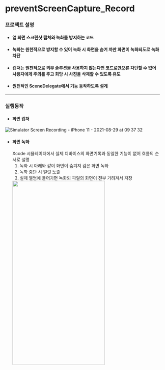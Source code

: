 # preventScreenCapture_Record
### 프로젝트 설명
- #### 앱 화면 스크린샷 캡쳐와 녹화를 방지하는 코드
- #### 녹화는 원천적으로 방지할 수 있어 녹화 시 화면을 숨겨 까만 화면이 녹화되도로 녹화 차단 
- #### 캡쳐는 원천적으로 외부 솔루션을 사용하지 않는다면 코드로만으론 차단할 수 없어 사용자에게 주의를 주고 희망 시 사진을 삭제할 수 있도록 유도
- #### 원천적인 SceneDelegate에서 기능 동작하도록 설계
***
### 실행동작
- #### 화면 캡쳐
![Simulator Screen Recording - iPhone 11 - 2021-08-29 at 09 37 32](https://user-images.githubusercontent.com/72292617/131234420-33e27735-61f3-486d-a85a-621dcd1fb32f.gif)
- #### 화면 녹화
  Xcode 시뮬레이터에서 실제 디바이스의 화면기록과 동일한 기능이 없어 흐름의 순서로 설명
  1. 녹화 시 아래와 같이 화면이 숨겨져 검은 화면 녹화
  2. 녹화 중단 시 얼럿 노출
  3. 실제 앨범에 들어가면 녹화되 파일의 화면이 전부 가려져서 저장
  <img src="https://user-images.githubusercontent.com/72292617/131234686-a1c84c58-6bb5-4e0f-9c50-638510808a33.gif" width="300" height= "600">

